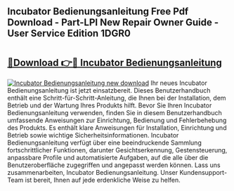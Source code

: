 ## Incubator Bedienungsanleitung Free Pdf Download - Part-LPI New Repair Owner Guide - User Service Edition 1DGR0

# <h2><a href="http://df1z13.blite.top/?on=Incubator+Bedienungsanleitung">🔗Download 👉🔴 Incubator Bedienungsanleitung</a></h2>

[![Incubator Bedienungsanleitung new download](https://i.imgur.com/lujVjoI.png)](http://df1z13.blite.top/?on=Incubator+Bedienungsanleitung)
Ihr neues Incubator Bedienungsanleitung ist jetzt einsatzbereit. Dieses Benutzerhandbuch enthält eine Schritt-für-Schritt-Anleitung, die Ihnen bei der Installation, dem Betrieb und der Wartung Ihres Produkts hilft. Bevor Sie Ihren Incubator Bedienungsanleitung verwenden, finden Sie in diesem Benutzerhandbuch umfassende Anweisungen zur Einrichtung, Bedienung und Fehlerbehebung des Produkts. Es enthält klare Anweisungen für Installation, Einrichtung und Betrieb sowie wichtige Sicherheitsinformationen. Incubator Bedienungsanleitung verfügt über eine beeindruckende Sammlung fortschrittlicher Funktionen, darunter Gesichtserkennung, Gestensteuerung, anpassbare Profile und automatisierte Aufgaben, auf die alle über die Benutzeroberfläche zugegriffen und angepasst werden können. Lass uns zusammenarbeiten, Incubator Bedienungsanleitung. Unser Kundensupport-Team ist bereit, Ihnen auf jede erdenkliche Weise zu helfen.
